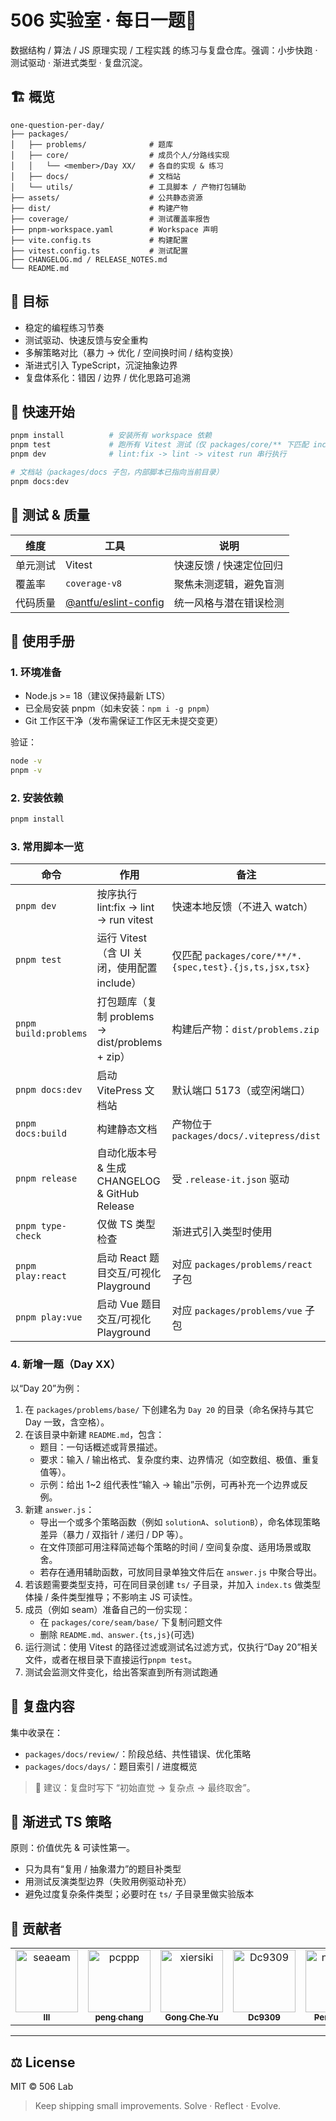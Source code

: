 # 506 实验室 · 每日一题🚀

数据结构 / 算法 / JS 原理实现 / 工程实践 的练习与复盘仓库。强调：小步快跑 · 测试驱动 · 渐进式类型 · 复盘沉淀。

## 🏗️ 概览

```
one-question-per-day/
├── packages/
│   ├── problems/              # 题库
│   ├── core/                  # 成员个人/分路线实现
│   │   └── <member>/Day XX/   # 各自的实现 & 练习
│   ├── docs/                  # 文档站
│   └── utils/                 # 工具脚本 / 产物打包辅助
├── assets/                    # 公共静态资源
├── dist/                      # 构建产物
├── coverage/                  # 测试覆盖率报告
├── pnpm-workspace.yaml        # Workspace 声明
├── vite.config.ts             # 构建配置
├── vitest.config.ts           # 测试配置
├── CHANGELOG.md / RELEASE_NOTES.md
└── README.md
```

## 🥅 目标

- 稳定的编程练习节奏
- 测试驱动、快速反馈与安全重构
- 多解策略对比（暴力 → 优化 / 空间换时间 / 结构变换）
- 渐进式引入 TypeScript，沉淀抽象边界
- 复盘体系化：错因 / 边界 / 优化思路可追溯

## 🚀 快速开始

```bash
pnpm install          # 安装所有 workspace 依赖
pnpm test             # 跑所有 Vitest 测试（仅 packages/core/** 下匹配 include 规则）
pnpm dev              # lint:fix -> lint -> vitest run 串行执行

# 文档站（packages/docs 子包，内部脚本已指向当前目录）
pnpm docs:dev
```

## 🧪 测试 & 质量

| 维度     | 工具                                                           | 说明                    |
| -------- | -------------------------------------------------------------- | ----------------------- |
| 单元测试 | Vitest                                                         | 快速反馈 / 快速定位回归 |
| 覆盖率   | `coverage-v8`                                                  | 聚焦未测逻辑，避免盲测  |
| 代码质量 | [@antfu/eslint-config](https://github.com/antfu/eslint-config) | 统一风格与潜在错误检测  |

## 📘 使用手册

### 1. 环境准备

- Node.js >= 18（建议保持最新 LTS）
- 已全局安装 pnpm（如未安装：`npm i -g pnpm`）
- Git 工作区干净（发布需保证工作区无未提交变更）

验证：

```bash
node -v
pnpm -v
```

### 2. 安装依赖

```bash
pnpm install
```

### 3. 常用脚本一览

| 命令                  | 作用                                            | 备注                                                    |
| --------------------- | ----------------------------------------------- | ------------------------------------------------------- |
| `pnpm dev`            | 按序执行 lint:fix -> lint -> run vitest         | 快速本地反馈（不进入 watch）                            |
| `pnpm test`           | 运行 Vitest（含 UI 关闭，使用配置 include）     | 仅匹配 `packages/core/**/*.{spec,test}.{js,ts,jsx,tsx}` |
| `pnpm build:problems` | 打包题库（复制 problems → dist/problems + zip） | 构建后产物：`dist/problems.zip`                         |
| `pnpm docs:dev`       | 启动 VitePress 文档站                           | 默认端口 5173（或空闲端口）                             |
| `pnpm docs:build`     | 构建静态文档                                    | 产物位于 `packages/docs/.vitepress/dist`                |
| `pnpm release`        | 自动化版本号 & 生成 CHANGELOG & GitHub Release  | 受 `.release-it.json` 驱动                              |
| `pnpm type-check`     | 仅做 TS 类型检查                                | 渐进式引入类型时使用                                    |
| `pnpm play:react`     | 启动 React 题目交互/可视化 Playground           | 对应 `packages/problems/react` 子包                     |
| `pnpm play:vue`       | 启动 Vue 题目交互/可视化 Playground             | 对应 `packages/problems/vue` 子包                       |

### 4. 新增一题（Day XX）

以“Day 20”为例：

1. 在 `packages/problems/base/` 下创建名为 `Day 20` 的目录（命名保持与其它 Day 一致，含空格）。
2. 在该目录中新建 `README.md`，包含：
   - 题目：一句话概述或背景描述。
   - 要求：输入 / 输出格式、复杂度约束、边界情况（如空数组、极值、重复值等）。
   - 示例：给出 1~2 组代表性“输入 → 输出”示例，可再补充一个边界或反例。
3. 新建 `answer.js`：
   - 导出一个或多个策略函数（例如 `solutionA`、`solutionB`），命名体现策略差异（暴力 / 双指针 / 递归 / DP 等）。
   - 在文件顶部可用注释简述每个策略的时间 / 空间复杂度、适用场景或取舍。
   - 若存在通用辅助函数，可放同目录单独文件后在 `answer.js` 中聚合导出。
4. 若该题需要类型支持，可在同目录创建 `ts/` 子目录，并加入 `index.ts` 做类型体操 / 条件类型推导；不影响主 JS 可读性。
5. 成员（例如 seam）准备自己的一份实现：
   - 在 `packages/core/seam/base/` 下复制问题文件
   - 删除 `README.md、answer.{ts,js}`(可选)
6. 运行测试：使用 Vitest 的路径过滤或测试名过滤方式，仅执行“Day 20”相关文件，或者在根目录下直接运行`pnpm test`。
7. 测试会监测文件变化，给出答案直到所有测试跑通

## 📖 复盘内容

集中收录在：

- `packages/docs/review/`：阶段总结、共性错误、优化策略
- `packages/docs/days/`：题目索引 / 进度概览

> 🧠 建议：复盘时写下 “初始直觉 → 复杂点 → 最终取舍”。

## 🧬 渐进式 TS 策略

原则：价值优先 & 可读性第一。

- 只为具有“复用 / 抽象潜力”的题目补类型
- 用测试反演类型边界（失败用例驱动补充）
- 避免过度复杂条件类型；必要时在 `ts/` 子目录里做实验版本

## 🤝 贡献者

<!-- readme: contributors -start -->
<table>
	<tbody>
		<tr>
            <td align="center">
                <a href="https://github.com/seaeam">
                    <img src="https://avatars.githubusercontent.com/u/87215099?v=4" width="100;" alt="seaeam"/>
                    <br />
                    <sub><b>lll</b></sub>
                </a>
            </td>
            <td align="center">
                <a href="https://github.com/pcppp">
                    <img src="https://avatars.githubusercontent.com/u/104177657?v=4" width="100;" alt="pcppp"/>
                    <br />
                    <sub><b>peng chang</b></sub>
                </a>
            </td>
            <td align="center">
                <a href="https://github.com/xiersiki">
                    <img src="https://avatars.githubusercontent.com/u/74220172?v=4" width="100;" alt="xiersiki"/>
                    <br />
                    <sub><b>Gong Che Yu</b></sub>
                </a>
            </td>
            <td align="center">
                <a href="https://github.com/Dc9309">
                    <img src="https://avatars.githubusercontent.com/u/103992756?v=4" width="100;" alt="Dc9309"/>
                    <br />
                    <sub><b>Dc9309</b></sub>
                </a>
            </td>
            <td align="center">
                <a href="https://github.com/notshine">
                    <img src="https://avatars.githubusercontent.com/u/105473589?v=4" width="100;" alt="notshine"/>
                    <br />
                    <sub><b>Peng Liang</b></sub>
                </a>
            </td>
            <td align="center">
                <a href="https://github.com/wang-danni">
                    <img src="https://avatars.githubusercontent.com/u/126050206?v=4" width="100;" alt="wang-danni"/>
                    <br />
                    <sub><b>wang-danni</b></sub>
                </a>
            </td>
		</tr>
	<tbody>
</table>
<!-- readme: contributors -end -->

---

## ⚖️ License

MIT © 506 Lab

> Keep shipping small improvements. Solve · Reflect · Evolve.
